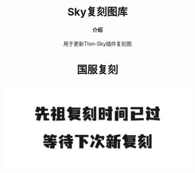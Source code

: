 # <div align="center">Sky复刻图库</div>

#### <div align="center">介绍</div>
<div align="center">用于更新Tlon-Sky插件复刻图</div>

# <div align="center">国服复刻</div>

<p align="center">
<img width = "600" src="image/Reprint.png">
</p>